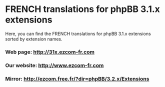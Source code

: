 # FRENCH translations for phpBB 3.1.x extensions
Here, you can find the FRENCH translations for phpBB 3.1.x extensions sorted by extension names.

### Web page: http://31x.ezcom-fr.com

### Our website: http://www.ezcom-fr.com

### Mirror: http://ezcom.free.fr/?dir=phpBB/3.2.x/Extensions
